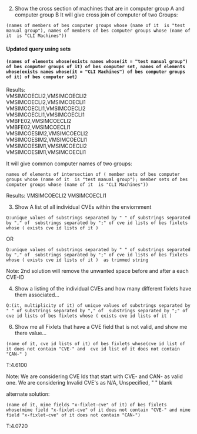 2. Show the cross section of machines that are in computer group A and computer group B
 It will give cross join of computer of two Groups:

```(names of members of bes computer groups whose (name of it  is "test manual group"), names of members of bes computer groups whose (name of it  is "CLI Machines"))```

#### Updated query using sets
#### ```(names of elements whose(exists names whose(it = "test manual group") of bes computer groups of it) of bes computer set, names of elements whose(exists names whose(it = "CLI Machines") of bes computer groups of it) of bes computer set)```

Results: <br>
VMSIMCOECLI2,VMSIMCOECLI2 <br>
VMSIMCOECLI2,VMSIMCOECLI1 <br>
VMSIMCOECLI1,VMSIMCOECLI2 <br>
VMSIMCOECLI1,VMSIMCOECLI1 <br>
VMBFE02,VMSIMCOECLI2 <br>
VMBFE02,VMSIMCOECLI1 <br>
VMSIMCOESIM2,VMSIMCOECLI2 <br>
VMSIMCOESIM2,VMSIMCOECLI1 <br>
VMSIMCOESIM1,VMSIMCOECLI2 <br>
VMSIMCOESIM1,VMSIMCOECLI1 <br>

 It will give common computer names of two groups: 
 
```names of elements of intersection of ( member sets of bes computer groups whose (name of it  is "test manual group"); member sets of bes computer groups whose (name of it  is "CLI Machines"))```

Results:
VMSIMCOECLI2
VMSIMCOECLI1

3. Show A list of all individual CVEs within the enviornment 

```Q:unique values of substrings separated by " " of substrings separated by "," of  substrings separated by ";" of cve id lists of bes fixlets whose ( exists cve id lists of it )```

OR 

```Q:unique values of substrings separated by " " of substrings separated by "," of  substrings separated by ";" of cve id lists of bes fixlets whose ( exists cve id lists of it )  as trimmed string```

Note:  2nd solution will remove the unwanted space before and after a each CVE-ID


4. Show a listing of the individual CVEs and how many different fixlets have them associated... 


```Q:(it, multiplicity of it) of unique values of substrings separated by " " of substrings separated by "," of  substrings separated by ";" of cve id lists of bes fixlets whose ( exists cve id lists of it )```


6. Show me all Fixlets that have a CVE field that is not valid, and show me there value... 


 ```(name of it, cve id lists of it) of bes fixlets whose(cve id list of it does not contain "CVE-" and  cve id list of it does not contain "CAN-" )```
 
T:4.6100

Note: We are considering CVE Ids that start with CVE- and CAN- as valid one. We are considering Invalid CVE's as N/A, Unspecified, " " blank 

alternate solution: 

 ```(name of it, mime fields "x-fixlet-cve" of it) of bes fixlets whose(mime field "x-fixlet-cve" of it does not contain "CVE-" and mime field "x-fixlet-cve" of it does not contain "CAN-") ```

T:4.0720
